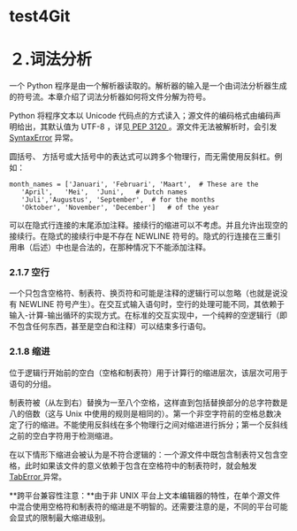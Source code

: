 # test4Git

# ２.词法分析
一个 Python 程序是由一个解析器读取的。解析器的输入是一个由词法分析器生成的符号流。本章介绍了词法分析器如何将文件分解为符号。

Python 将程序文本以 Unicode 代码点的方式读入；源文件的编码格式由编码声明给出，其默认值为 UTF-8 ，详见[ PEP 3120 ](http://www.python.org/dev/peps/pep-3120)。源文件无法被解析时，会引发[ SyntaxError](https://docs.python.org/3/library/exceptions.html#SyntaxError) 异常。


圆括号、 方括号或大括号中的表达式可以跨多个物理行，而无需使用反斜杠。例如：  

    month_names = ['Januari', 'Februari', 'Maart',  # These are the  
       'April',   'Mei',  'Juni',   # Dutch names  
       'Juli','Augustus', 'September',  # for the months  
       'Oktober', 'November', 'December']   # of the year  

可以在隐式行连接的末尾添加注释。接续行的缩进可以不考虑。并且允许出现空的接续行。在隐式的接续行中是不存在 NEWLINE 符号的。隐式的行连接在三重引用串（后述）中也是合法的，在那种情况下不能添加注释。

### 2.1.7 空行
一个只包含空格符、制表符、换页符和可能是注释的逻辑行可以忽略（也就是说没有 NEWLINE 符号产生）。在交互式输入语句时，空行的处理可能不同，其依赖于输入-计算-输出循环的实现方式。在标准的交互实现中，一个纯粹的空逻辑行（即不包含任何东西，甚至是空白和注释）可以结束多行语句。

### 2.1.8 缩进
位于逻辑行开始前的空白（空格和制表符）用于计算行的缩进层次，该层次可用于语句的分组。

制表符被（从左到右）替换为一至八个空格，这样直到包括替换部分的总字符数是八的倍数（这与 Unix 中使用的规则是相同的）。第一个非空字符前的空格总数决定了行的缩进。不能使用反斜线在多个物理行之间对缩进进行拆分；第一个反斜线之前的空白字符用于检测缩进。

在以下情形下缩进会被认为是不符合逻辑的：一个源文件中既包含制表符又包含空格，此时如果该文件的意义依赖于包含在空格符中的制表符时，就会触发[ TabError ](https://docs.python.org/3/library/exceptions.html#TabError) 异常。

**跨平台兼容性注意：**由于非 UNIX 平台上文本编辑器的特性，在单个源文件中混合使用空格符和制表符的缩进是不明智的。还需要注意的是，不同的平台可能会显式的限制最大缩进级别。


